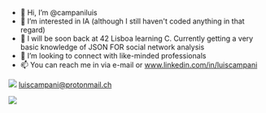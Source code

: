 - 👋 Hi, I’m @campaniluis
- 👀 I’m interested in IA (although I still haven't coded anything in that regard)
- 🌱 I will be soon back at 42 Lisboa learning C. Currently getting a very basic knowledge of JSON FOR social network analysis
- 💞️ I’m looking to connect with like-minded professionals
- 📫 You can reach me in via e-mail or www.linkedin.com/in/luiscampani


<img src="{https://img.shields.io/badge/ProtonMail-8B89CC?style=for-the-badge&logo=protonmail&logoColor=white}" /> luiscampani@protonmail.ch


<img src="https://github-readme-stats.vercel.app/api/top-langs/?username={campaniluis}" />
